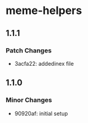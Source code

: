 # meme-helpers

## 1.1.1

### Patch Changes

- 3acfa22: addedinex file

## 1.1.0

### Minor Changes

- 90920af: initial setup
